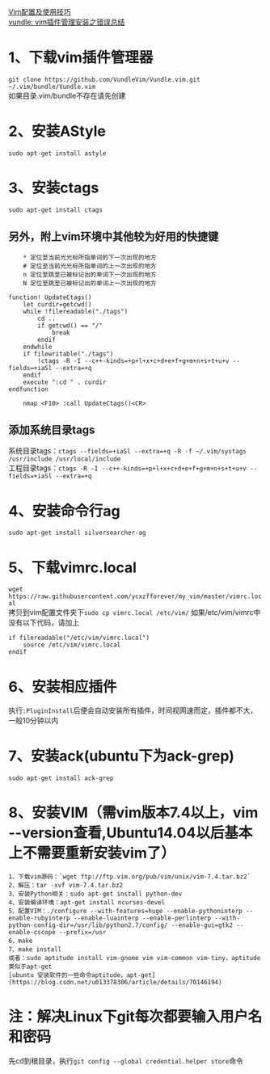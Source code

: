 [Vim配置及使用技巧](https://www.cnblogs.com/vachester/p/5659648.html)<br>
[vundle: vim插件管理安装之错误总结](https://blog.csdn.net/u013475704/article/details/52295157)<br>
# 1、下载vim插件管理器
`git clone https://github.com/VundleVim/Vundle.vim.git ~/.vim/bundle/Vundle.vim`<br>
如果目录.vim/bundle不存在请先创建
# 2、安装AStyle
`sudo apt-get install astyle`
# 3、安装ctags
`sudo apt-get install ctags`
## 另外，附上vim环境中其他较为好用的快捷键<br>
        * 定位至当前光光标所指单词的下一次出现的地方
        # 定位至当前光光标所指单词的上一次出现的地方
        n 定位至跳至已被标记出的单词下一次出现的地方
        N 定位至跳至已被标记出的单词上一次出现的地方
```vim
function! UpdateCtags()
    let curdir=getcwd()
    while !filereadable("./tags")
        cd ..
        if getcwd() == "/"
            break
        endif
    endwhile
    if filewritable("./tags")
        !ctags -R -I --c++-kinds=+p+l+x+c+d+e+f+g+m+n+s+t+u+v --fields=+iaSl --extra=+q
    endif
    execute ":cd " . curdir
endfunction
    
    nmap <F10> :call UpdateCtags()<CR>
```
## 添加系统目录tags
系统目录tags：`ctags --fields=+iaSl --extra=+q -R -f ~/.vim/systags /usr/include /usr/local/include`<br>
工程目录tags：`ctags -R -I --c++-kinds=+p+l+x+c+d+e+f+g+m+n+s+t+u+v --fields=+iaSl --extra=+q`<br>
# 4、安装命令行ag
`sudo apt-get install silversearcher-ag`
# 5、下载vimrc.local
`wget https://raw.githubusercontent.com/ycxzfforever/my_vim/master/vimrc.local`<br>
拷贝到vim配置文件夹下`sudo cp vimrc.local /etc/vim/`
如果/etc/vim/vimrc中没有以下代码，请加上
```vim
if filereadable("/etc/vim/vimrc.local")
    source /etc/vim/vimrc.local
endif
```
# 6、安装相应插件
执行`:PluginInstall`后便会自动安装所有插件，时间视网速而定，插件都不大，一般10分钟以内
# 7、安装ack(ubuntu下为ack-grep)
    sudo apt-get install ack-grep
# 8、安装VIM（需vim版本7.4以上，vim --version查看,Ubuntu14.04以后基本上不需要重新安装vim了）
    1、下载vim源码：`wget ftp://ftp.vim.org/pub/vim/unix/vim-7.4.tar.bz2`
    2、解压：tar -xvf vim-7.4.tar.bz2 
    3、安装Python相关：sudo apt-get install python-dev
    4、安装编译环境：apt-get install ncurses-devel 
    5、配置VIM：./configure --with-features=huge --enable-pythoninterp --enable-rubyinterp --enable-luainterp --enable-perlinterp --with-python-config-dir=/usr/lib/python2.7/config/ --enable-gui=gtk2 --enable-cscope --prefix=/usr
    6、make
    7、make install
    或者：sudo aptitude install vim-gnome vim vim-common vim-tiny，aptitude类似于apt-get
    [ubuntu 安装软件的一些命令aptitude，apt-get](https://blog.csdn.net/u013378306/article/details/70146194)
# 注：解决Linux下git每次都要输入用户名和密码
先cd到根目录，执行`git config --global credential.helper store`命令
